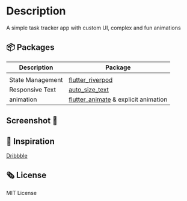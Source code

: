 # Description
A simple task tracker app with custom UI, complex and fun animations

## 📦 Packages 
| Description    |   Package |
| ---------| -------|
| |
| State Management | [flutter_riverpod](https://pub.dev/packages/flutter_riverpod)
|Responsive Text | [auto_size_text](https://pub.dev/packages/auto_size_text) |
| animation | [flutter_animate](https://pub.dev/packages/flutter_animate) & explicit animation |

## Screenshot 📸




 


## 💭 Inspiration

[Dribbble](https://dribbble.com/shots/20018923-Task-Tracker-Mobile-IOS-App)

## 🗞️ License
MIT License

